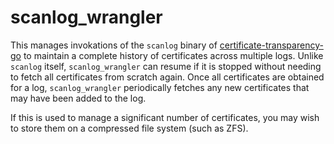 <!-- SPDX-License-Identifier: Apache-2.0 -->
# scanlog_wrangler

This manages invokations of the `scanlog` binary of [certificate-transparency-go](https://github.com/google/certificate-transparency-go) to maintain a complete history of certificates across multiple logs. Unlike `scanlog` itself, `scanlog_wrangler` can resume if it is stopped without needing to fetch all certificates from scratch again. Once all certificates are obtained for a log, `scanlog_wrangler` periodically fetches any new certificates that may have been added to the log.

If this is used to manage a significant number of certificates, you may wish to store them on a compressed file system (such as ZFS).
